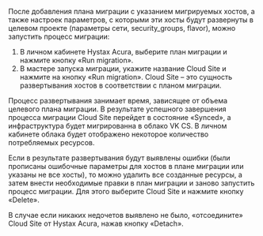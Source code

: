 После добавления плана миграции с указанием мигрируемых хостов, а также настроек параметров, с которыми эти хосты будут развернуты в целевом проекте (параметры сети, security_groups, flavor), можно запустить процесс миграции:

1. В личном кабинете Hystax Acura, выберите план миграции и нажмите кнопку «Run migration».
2. В мастере запуска миграции, укажите название Cloud Site и нажмите на кнопку «Run migration». Cloud Site – это сущность развертывания хостов в соответствии с планом миграции.

Процесс развертывания занимает время, зависящее от объема целевого плана миграции. В результате успешного завершения процесса миграции Cloud Site перейдет в состояние «Synced», а инфраструктура будет мигрированна в облако VK CS. В личном кабинете облака будет отображено некоторое количество потребляемых ресурсов.

Если в результате развертывания будут выявлены ошибки (были прописаны ошибочные параметры для хостов в плане миграции или указаны не все хосты), то можно удалить все созданные ресурсы, а затем внести необходимые правки в план миграции и заново запустить процесс миграции. Для этого выберите Cloud Site и нажмите кнопку «Delete».

В случае если никаких недочетов выявлено не было, «отсоедините» Cloud Site от Hystax Acura, нажав кнопку «Detach».
